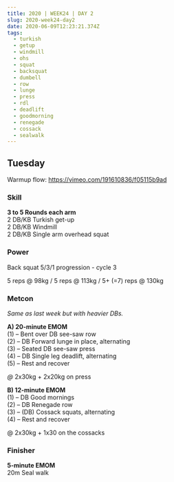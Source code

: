 ```yaml
---
title: 2020 | WEEK24 | DAY 2
slug: 2020-week24-day2
date: 2020-06-09T12:23:21.374Z
tags:
  - turkish
  - getup
  - windmill
  - ohs
  - squat
  - backsquat
  - dumbell
  - row
  - lunge
  - press
  - rdl
  - deadlift
  - goodmorning
  - renegade
  - cossack
  - sealwalk
---
```

## Tuesday

Warmup flow: <https://vimeo.com/191610836/f05115b9ad>

### Skill

**3 to 5 Rounds each arm**\
2 DB/KB Turkish get-up\
2 DB/KB Windmill\
2 DB/KB Single arm overhead squat

### Power

Back squat 5/3/1 progression - cycle 3

5 reps @ 98kg / 5 reps @ 113kg / 5+ (=7) reps @ 130kg

### Metcon

*Same as last week but with heavier DBs.*

**A) 20-minute EMOM**\
(1) – Bent over DB see-saw row\
(2) – DB Forward lunge in place, alternating\
(3) – Seated DB see-saw press\
(4) – DB Single leg deadlift, alternating\
(5) – Rest and recover

*@* 2x30kg + 2x20kg on press

**B) 12-minute EMOM**\
(1) – DB Good mornings\
(2) – DB Renegade row\
(3) – (DB) Cossack squats, alternating\
(4) – Rest and recover

@ 2x30kg + 1x30 on the cossacks

### Finisher

**5-minute EMOM**\
20m Seal walk
